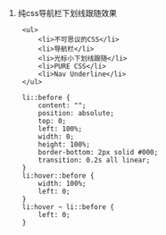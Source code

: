 1. 纯css导航栏下划线跟随效果

        <ul>
            <li>不可思议的CSS</li>
            <li>导航栏</li>
            <li>光标小下划线跟随</li>
            <li>PURE CSS</li>
            <li>Nav Underline</li>
        </ul>

        li::before {
            content: "";
            position: absolute;
            top: 0;
            left: 100%;
            width: 0;
            height: 100%;
            border-bottom: 2px solid #000;
            transition: 0.2s all linear;
        }
        li:hover::before {
            width: 100%;
            left: 0;
        }
        li:hover ~ li::before {
            left: 0;
        }
